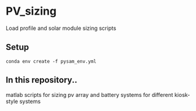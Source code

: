 # PV_sizing
Load profile and solar module sizing scripts

## Setup

```
conda env create -f pysam_env.yml
```

## In this repository..
matlab scripts for sizing pv array and battery systems for different kiosk-style systems
